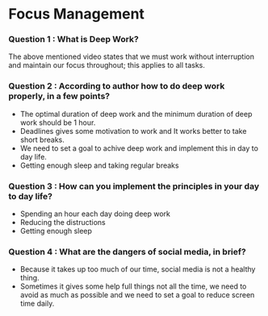 # Focus Management

### Question 1 : What is Deep Work?

  The above mentioned video states that we must work without interruption and maintain our focus throughout; this applies to all tasks. 


### Question 2 : According to author how to do deep work properly, in a few points?
  - The optimal duration of deep work and the minimum duration of deep work should be 1 hour.
  - Deadlines gives some motivation to work and It works better to take short breaks.
  - We need to set a goal to achive deep work and implement this in day to day life.
  - Getting enough sleep and taking regular breaks

### Question 3 : How can you implement the principles in your day to day life?
  - Spending an hour each day doing deep work
  - Reducing the distructions
  - Getting enough sleep

### Question 4 : What are the dangers of social media, in brief?
  - Because it takes up too much of our time, social media is not a healthy thing.
  - Sometimes it gives some help full things not all the time, we need to avoid as much as possible and we need to set a goal to reduce screen time daily.



